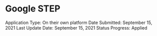 # Google STEP

Application Type: On their own platform
Date Submitted: September 15, 2021
Last Update Date: September 15, 2021
Status Progress: Applied